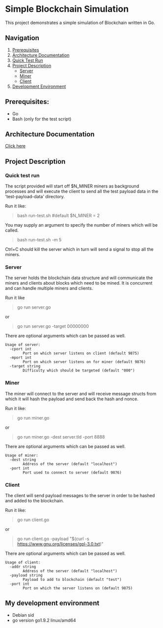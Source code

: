 # Simple Blockchain Simulation

This project demonstrates a simple simulation of Blockchain written in Go.

## Navigation
1. [Prerequisites](#prerequisites)
2. [Architecture Documentation](docs/architecture.md)
3. [Quick Test Run](#quick-test-run)
4. [Project Description](#project-description)
    * [Server](#server)
    * [Miner](#miner)
    * [Client](#client)
5. [Development Environment](#my-development-environment)

## Prerequisites:
* Go
* Bash (only for the test script)

## Architecture Documentation

[Click here](docs/architecture.md)

## Project Description

### Quick test run

The script provided will start off $N_MINER miners as background processes and will execute the client to send all the test payload data in the 'test-payload-data' directory.

Run it like:

> bash run-test.sh #default $N_MINER = 2

You may supply an argument to specify the number of miners which will be called.

> bash run-test.sh -m 5

Ctrl+C should kill the server which in turn will send a signal to stop all the miners.

### Server

The server holds the blockchain data structure and will communicate the miners and clients about blocks which need to be mined. It is concurrent and can handle multiple miners and clients.

Run it like

> go run server.go

or

> go run server.go -target 00000000

There are optional arguments which can be passed as well.
```
Usage of server:
  -cport int
    	Port on which server listens on client (default 9875)
  -mport int
    	Port on which server listens on for miner (default 9876)
  -target string
    	Difficulty which should be targeted (default "000")
```

### Miner

The miner will connect to the server and will receive message structs from which it will hash the payload and send back the hash and nonce.

Run it like:

> go run miner.go

or

> go run miner.go -dest server.tld -port 8888

There are optional arguments which can be passed as well.

```
Usage of miner:
  -dest string
    	Address of the server (default "localhost")
  -port int
    	Port used to connect to server (default 9876)
```

### Client

The client will send payload messages to the server in order to be hashed and added to the blockchain.

Run it like:

> go run client.go

or

> go run client.go -payload "$(curl -s https://www.gnu.org/licenses/gpl-3.0.txt)"

There are optional arguments which can be passed as well.

```
Usage of client:
  -addr string
    	Address of the server (default "localhost")
  -payload string
    	Payload to add to blockchain (default "test")
  -port int
    	Port on which the server listens on (default 9875)
```

## My development environment

* Debian sid
* go version go1.9.2 linux/amd64
